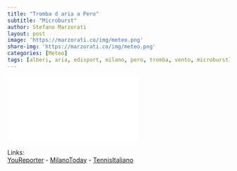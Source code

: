 ```yaml
---
title: "Tromba d aria a Pero"
subtitle: "Microburst"
author: Stefano Marzorati
layout: post
image: 'https://marzorati.co/img/meteo.png'
share-img: 'https://marzorati.co/img/meteo.png'
categories: [Meteo]
tags: [alberi, aria, edisport, milano, pero, tromba, vento, microburst]
---
```

<div class="video">
    <iframe src="//www.youtube.com/embed/2GxWs54v2d0" frameborder="0" allowfullscreen></iframe>
</div>   

Links:   
<a href="http://www.youreporternews.it/2013/tromba-daria-a-pero-milano-crollano-alberi-su-auto-in-presa-diretta/" target="_blank">YouReporter</a> - <a href="http://www.milanotoday.it/cronaca/tromba-aria-pero-29-luglio-2013.html" target="_blank">MilanoToday</a> - <a href="http://www.tennisitaliano.it/paura-in-redazione-tennis-7218" target="_blank">TennisItaliano</a>
